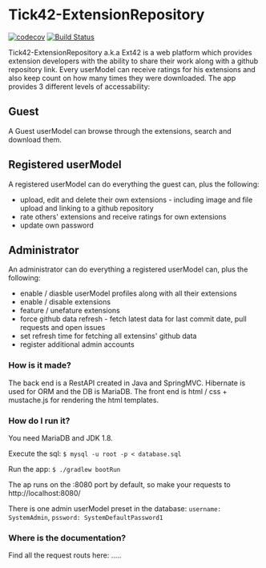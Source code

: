 # Tick42-ExtensionRepository

[![codecov](https://codecov.io/gh/Smytt/Tick42-ExtensionRepository/branch/master/graph/badge.svg)](https://codecov.io/gh/Smytt/Tick42-ExtensionRepository)
[![Build Status](https://travis-ci.org/Smytt/Tick42-ExtensionRepository.svg?branch=master)](https://travis-ci.org/Smytt/Tick42-ExtensionRepository)

Tick42-ExtensionRepository a.k.a Ext42 is a web platform which provides extension developers with the ability to share their work along with a github repository link. Every userModel can receive ratings for his extensions and also keep count on how many times they were downloaded. The app provides 3 different levels of accessability:

## Guest

A Guest userModel can browse through the extensions, search and download them.

## Registered userModel

A registered userModel can do everything the guest can, plus the following:
* upload, edit and delete their own extensions - including image and file upload and linking to a github repository
* rate others' extensions and receive ratings for own extensions
* update own password

## Administrator

An administrator can do everything a registered userModel can, plus the following:
* enable / diasble userModel profiles along with all their extensions
* enable / disable extensions
* feature / unefature extensions
* force github data refresh - fetch latest data for last commit date, pull requests and open issues
* set refresh time for fetching all extensins' github data
* register additional admin accounts

### How is it made?

The back end is a RestAPI created in Java and SpringMVC. Hibernate is used for ORM and the DB is MariaDB.
The front end is html / css + mustache.js for rendering the html templates.

### How do I run it?

You need MariaDB and JDK 1.8.

Execute the sql:
`$ mysql -u root -p < database.sql`

Run the app:
`$ ./gradlew bootRun`

The ap runs on the :8080 port by default, so make your requests to http://localhost:8080/

There is one admin userModel preset in the database:
`username: SystemAdmin`, `pssword: SystemDefaultPassword1`

### Where is the documentation?
Find all the request routs here: .....
